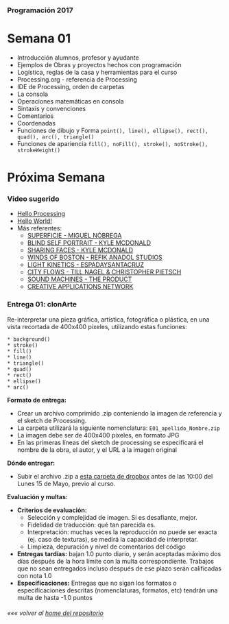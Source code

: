 ### Programación 2017
# Semana 01
* Introducción alumnos, profesor y ayudante
* Ejemplos de Obras y proyectos hechos con programación
* Logística, reglas de la casa y herramientas para el curso
* Processing.org - referencia de Processing
* IDE de Processing, orden de carpetas
* La consola
* Operaciones matemáticas en consola
* Sintaxis y convenciones
* Comentarios
* Coordenadas
* Funciones de dibujo y Forma `point(), line(), ellipse(), rect(), quad(), arc(), triangle()`
* Funciones de apariencia `fill(), noFill(), stroke(), noStroke(), strokeWeight()`

# Próxima Semana
### Video sugerido
* [Hello Processing](http://hello.processing.org)
* [Hello World!](https://vimeo.com/60731302)
* Más referentes:
	* [SUPERFICIE - MIGUEL NÓBREGA](https://vimeo.com/143076578)
	* [BLIND SELF PORTRAIT - KYLE MCDONALD](https://vimeo.com/40279845)
	* [SHARING FACES - KYLE MCDONALD](https://vimeo.com/96549043)
	* [WINDS OF BOSTON - REFIK ANADOL STUDIOS](http://www.creativeapplications.net/processing/wind-of-boston-data-paintings-by-refik-anadol-studios/)
	* [LIGHT KINETICS - ESPADAYSANTACRUZ](https://vimeo.com/149774067)
	* [CITY FLOWS - TILL NAGEL & CHRISTOPHER PIETSCH](https://vimeo.com/173787508)
	* [SOUND MACHINES - THE PRODUCT](http://www.creativeapplications.net/processing/soundmachines-objects-sound/)
	* [CREATIVE APPLICATIONS NETWORK](http://www.creativeapplications.net/)

### **Entrega 01: clonArte**

Re-interpretar una pieza gráfica, artística, fotográfica o plástica, en una vista recortada de 400x400 pixeles, utilizando estas funciones:

	* background()
	* stroke()
	* fill()
	* line()
	* triangle()
	* quad()
	* rect()
	* ellipse()
	* arc()

**Formato de entrega:**
* Crear un archivo comprimido .zip conteniendo la imagen de referencia y el sketch de Processing.
* La carpeta utilizará la siguiente nomenclatura: `E01_apellido_Nombre.zip`
* La imagen debe ser de 400x400 pixeles, en formato JPG
* En las primeras líneas del sketch de processing se especificará el nombre de la obra, el autor, y el URL a la imagen original

**Dónde entregar:**
* Subir el archivo .zip a [esta carpeta de dropbox](https://www.dropbox.com/request/tnvg7EbC9bnlaX6PvvHH) antes de las 10:00 del Lunes 15 de Mayo, previo al curso.

**Evaluación y multas:**
* **Criterios de evaluación:**
	* Selección y complejidad de imagen. Si es desafiante, mejor.
	* Fidelidad de traducción: qué tan parecida es.
	* Interpretación: muchas veces la reproducción no puede ser exacta (ej. caso de texturas), se medirá la capacidad de interpretar.
	* Limpieza, depuración y nivel de comentarios del código
* **Entregas tardías:** bajan 1.0 punto diario, y serán aceptadas máximo dos días después de la hora límite con la multa correspondiente. Trabajos que no sean entregados incluso después de ese plazo serán calificadas con nota 1.0
* **Especificaciones:** Entregas que no sigan los formatos o especificaciones descritas (nomenclaturas, formatos, etc) tendrán una multa de hasta -1.0 puntos




###### *««« volver al [home del repositorio](https://github.com/Franzel/UDD_Programacion_2017_1sem)*
